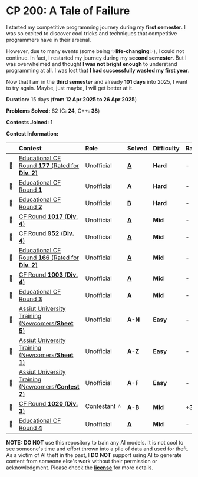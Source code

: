 # CP 200: A Tale of Failure

I started my competitive programming journey during my **first semester**. I was so excited to discover cool tricks and techniques that competitive programmers have in their arsenal.

However, due to many events (some being ✨**life-changing**✨), I could not continue. In fact, I restarted my journey during my **second semester**. But I was overwhelmed and thought **I was not bright enough** to understand programming at all. I was lost that **I had successfully wasted my first year**.

Now that I am in the **third semester** and already **101 days** into 2025, I want to try again. Maybe, just maybe, I will get better at it.

**Duration:** 15 days (**from 12 Apr 2025 to 26 Apr 2025**)

**Problems Solved:** 62 (C: **24**, C++: **38**)

**Contests Joined:** 1

**Contest Information:**

|     | Contest                                                         | Role               | Solved              | Difficulty | Rating   |
| :-: | :-------------------------------------------------------------- | :----------------- | :------------------ | :--------- | :------- |
| 🐣  | [Educational CF Round **177** (Rated for **Div. 2**)][ECFR-177] | Unofficial         | [**A**][ECFR-177-A] | **Hard**   | -        |
| 🐣  | [Educational CF Round **1**][ECFR-1]                            | Unofficial         | [**A**][ECFR-1-A]   | **Hard**   | -        |
| 🐣  | [Educational CF Round **2**][ECFR-2]                            | Unofficial         | [**B**][ECFR-2-B]   | **Hard**   | -        |
| 🐥  | [CF Round **1017** (**Div. 4**)][CFR-1017]                      | Unofficial         | [**A**][CFR-1017-A] | **Mid**    | -        |
| 🐥  | [CF Round **952** (**Div. 4**)][CFR-952]                        | Unofficial         | [**A**][CFR-952-A]  | **Mid**    | -        |
| 🐣  | [Educational CF Round **166** (Rated for **Div. 2**)][ECFR-166] | Unofficial         | [**A**][ECFR-166-A] | **Mid**    | -        |
| 🐥  | [CF Round **1003** (**Div. 4**)][CFR-1003]                      | Unofficial         | [**A**][CFR-1003-A] | **Mid**    | -        |
| 🐣  | [Educational CF Round **3**][ECFR-3]                            | Unofficial         | [**A**][ECFR-3-A]   | **Mid**    | -        |
| 🐣  | [Assiut University Training (Newcomers/**Sheet 5**)][AUT-S5]    | Unofficial         | **A-N**             | **Easy**   | -        |
| 🐣  | [Assiut University Training (Newcomers/**Sheet 1**)][AUT-S1]    | Unofficial         | **A-Z**             | **Easy**   | -        |
| 🐣  | [Assiut University Training (Newcomers/**Contest 2**)][AUT-C2]  | Unofficial         | **A-F**             | **Easy**   | -        |
| 🐔  | [CF Round **1020** (**Div. 3**)][CFR-1020]                      | Contestant&nbsp;⭐ | **A-B**             | **Mid**    | **+385** |
| 🐣  | [Educational CF Round **4**][ECFR-4]                            | Unofficial         | [**A**][ECFR-4-A]   | **Mid**    | -        |

<!-- ||||||| -->
<!-- contest links -->

[ECFR-166]: https://codeforces.com/contest/1976
[ECFR-177]: https://codeforces.com/contest/2086
[ECFR-1]: https://codeforces.com/contest/598
[ECFR-2]: https://codeforces.com/contest/600
[ECFR-3]: https://codeforces.com/contest/609
[ECFR-4]: https://codeforces.com/contest/612
[CFR-1017]: https://codeforces.com/contest/2094
[CFR-952]: https://codeforces.com/contest/1985
[CFR-1003]: https://codeforces.com/contest/2065
[AUT-S5]: https://codeforces.com/group/MWSDmqGsZm/contest/223205
[AUT-S1]: https://codeforces.com/group/MWSDmqGsZm/contest/219158
[AUT-C2]: https://codeforces.com/group/MWSDmqGsZm/contest/326907
[CFR-1020]: https://codeforces.com/contest/2106

<!-- problem links -->

[ECFR-166-A]: https://codeforces.com/contest/1976/problem/A
[ECFR-177-A]: https://codeforces.com/contest/2086/problem/A
[ECFR-1-A]: https://codeforces.com/contest/598/problem/A
[ECFR-2-B]: https://codeforces.com/contest/600/problem/B
[ECFR-3-A]: https://codeforces.com/contest/609/problem/A
[ECFR-4-A]: https://codeforces.com/contest/612/problem/A
[CFR-1017-A]: https://codeforces.com/contest/2094/problem/A
[CFR-952-A]: https://codeforces.com/contest/1985/problem/A
[CFR-1003-A]: https://codeforces.com/contest/2065/problem/A
[AUT-S5-A]: https://codeforces.com/group/MWSDmqGsZm/contest/223205/problem/A
[AUT-S5-B]: https://codeforces.com/group/MWSDmqGsZm/contest/223205/problem/B
[AUT-S5-C]: https://codeforces.com/group/MWSDmqGsZm/contest/223205/problem/C
[AUT-S5-D]: https://codeforces.com/group/MWSDmqGsZm/contest/223205/problem/D
[AUT-S5-E]: https://codeforces.com/group/MWSDmqGsZm/contest/223205/problem/E

**NOTE:** **DO NOT** use this repository to train any AI models. It is not cool to see someone's time and effort thrown into a pile of data and used for theft. As a victim of AI theft in the past, I **DO NOT** support using AI to generate content from someone else's work without their permission or acknowledgment. Please check the [**license**][LICENSE] for more details.

[LICENSE]: https://github.com/ShadowShahriar/cse222/blob/main/LICENSE
